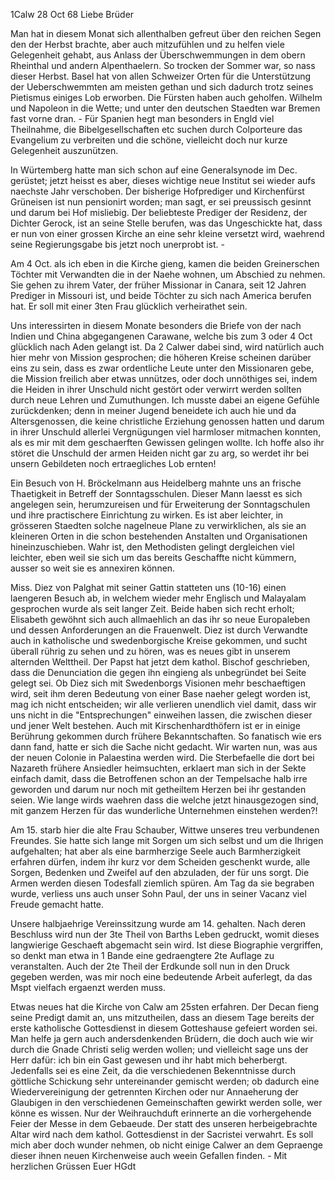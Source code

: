  1Calw 28 Oct 68
Liebe Brüder

Man hat in diesem Monat sich allenthalben gefreut über den reichen Segen den der Herbst brachte, aber auch mitzufühlen und zu helfen viele Gelegenheit gehabt, aus Anlass der Überschwemmungen in dem obern Rheinthal und andern Alpenthaelern. So trocken der Sommer war, so nass dieser Herbst. Basel hat von allen Schweizer Orten für die Unterstützung der Ueberschwemmten am meisten gethan und sich dadurch trotz seines Pietismus einiges Lob erworben. Die Fürsten haben auch geholfen. Wilhelm und Napoleon in die Wette; und unter den deutschen Staedten war Bremen fast vorne dran. - Für Spanien hegt man besonders in Engld viel Theilnahme, die Bibelgesellschaften etc suchen durch Colporteure das Evangelium zu verbreiten und die schöne, vielleicht doch nur kurze Gelegenheit auszunützen.

In Würtemberg hatte man sich schon auf eine Generalsynode im Dec. gerüstet; jetzt heisst es aber, dieses wichtige neue Institut sei wieder aufs naechste Jahr verschoben. Der bisherige Hofprediger und Kirchenfürst Grüneisen ist nun pensionirt worden; man sagt, er sei preussisch gesinnt und darum bei Hof misliebig. Der beliebteste Prediger der Residenz, der Dichter Gerock, ist an seine Stelle berufen, was das Ungeschickte hat, dass er nun von einer grossen Kirche an eine sehr kleine versetzt wird, waehrend seine Regierungsgabe bis jetzt noch unerprobt ist. -

Am 4 Oct. als ich eben in die Kirche gieng, kamen die beiden Greinerschen Töchter mit Verwandten die in der Naehe wohnen, um Abschied zu nehmen. Sie gehen zu ihrem Vater, der früher Missionar in Canara, seit 12 Jahren Prediger in Missouri ist, und beide Töchter zu sich nach America berufen hat. Er soll mit einer 3ten Frau glücklich verheirathet sein.

Uns interessirten in diesem Monate besonders die Briefe von der nach Indien und China abgegangenen Carawane, welche bis zum 3 oder 4 Oct glücklich nach Aden gelangt ist. Da 2 Calwer dabei sind, wird natürlich auch hier mehr von Mission gesprochen; die höheren Kreise scheinen darüber eins zu sein, dass es zwar ordentliche Leute unter den Missionaren gebe, die Mission freilich aber etwas unnützes, oder doch unnöthiges sei, indem die Heiden in ihrer Unschuld nicht gestört oder verwirrt werden sollten durch neue Lehren und Zumuthungen. Ich musste dabei an eigene Gefühle zurückdenken; denn in meiner Jugend beneidete ich auch hie und da Altersgenossen, die keine christliche Erziehung genossen hatten und darum in ihrer Unschuld allerlei Vergnügungen viel harmloser mitmachen konnten, als es mir mit dem geschaerften Gewissen gelingen wollte. Ich hoffe also ihr störet die Unschuld der armen Heiden nicht gar zu arg, so werdet ihr bei unsern Gebildeten noch ertraegliches Lob ernten!

Ein Besuch von H. Bröckelmann aus Heidelberg mahnte uns an frische Thaetigkeit in Betreff der Sonntagsschulen. Dieser Mann laesst es sich angelegen sein, herumzureisen und für Erweiterung der Sonntagschulen und ihre practischere Einrichtung zu wirken. Es ist aber leichter, in grösseren Staedten solche nagelneue Plane zu verwirklichen, als sie an kleineren Orten in die schon bestehenden Anstalten und Organisationen hineinzuschieben. Wahr ist, den Methodisten gelingt dergleichen viel leichter, eben weil sie sich um das bereits Geschaffte nicht kümmern, ausser so weit sie es annexiren können.

Miss. Diez von Palghat mit seiner Gattin statteten uns (10-16) einen laengeren Besuch ab, in welchem wieder mehr Englisch und Malayalam gesprochen wurde als seit langer Zeit. Beide haben sich recht erholt; Elisabeth gewöhnt sich auch allmaehlich an das ihr so neue Europaleben und dessen Anforderungen an die Frauenwelt. Diez ist durch Verwandte auch in katholische und swedenborgische Kreise gekommen, und sucht überall rührig zu sehen und zu hören, was es neues gibt in unserem alternden Welttheil. Der Papst hat jetzt dem kathol. Bischof geschrieben, dass die Denunciation die gegen ihn eingieng als unbegründet bei Seite gelegt sei. Ob Diez sich mit Swedenborgs Visionen mehr beschaeftigen wird, seit ihm deren Bedeutung von einer Base naeher gelegt worden ist, mag ich nicht entscheiden; wir alle verlieren unendlich viel damit, dass wir uns nicht in die "Entsprechungen" einweihen lassen, die zwischen dieser und jener Welt bestehen. Auch mit Kirschenhardthöfern ist er in einige Berührung gekommen durch frühere Bekanntschaften. So fanatisch wie ers dann fand, hatte er sich die Sache nicht gedacht. Wir warten nun, was aus der neuen Colonie in Palaestina werden wird. Die Sterbefaelle die dort bei Nazareth frühere Ansiedler heimsuchten, erklaert man sich in der Sekte einfach damit, dass die Betroffenen schon an der Tempelsache halb irre geworden und darum nur noch mit getheiltem Herzen bei ihr gestanden seien. Wie lange wirds waehren dass die welche jetzt hinausgezogen sind, mit ganzem Herzen für das wunderliche Unternehmen einstehen werden?!

Am 15. starb hier die alte Frau Schauber, Wittwe unseres treu verbundenen Freundes. Sie hatte sich lange mit Sorgen um sich selbst und um die Ihrigen aufgehalten; hat aber als eine barmherzige Seele auch Barmherzigkeit erfahren dürfen, indem ihr kurz vor dem Scheiden geschenkt wurde, alle Sorgen, Bedenken und Zweifel auf den abzuladen, der für uns sorgt. Die Armen werden diesen Todesfall ziemlich spüren. Am Tag da sie begraben wurde, verliess uns auch unser Sohn Paul, der uns in seiner Vacanz viel Freude gemacht hatte.

Unsere halbjaehrige Vereinssitzung wurde am 14. gehalten. Nach deren Beschluss wird nun der 3te Theil von Barths Leben gedruckt, womit dieses langwierige Geschaeft abgemacht sein wird. Ist diese Biographie vergriffen, so denkt man etwa in 1 Bande eine gedraengtere 2te Auflage zu veranstalten. Auch der 2te Theil der Erdkunde soll nun in den Druck gegeben werden, was mir noch eine bedeutende Arbeit auferlegt, da das Mspt vielfach ergaenzt werden muss.

Etwas neues hat die Kirche von Calw am 25sten erfahren. Der Decan fieng seine Predigt damit an, uns mitzutheilen, dass an diesem Tage bereits der erste katholische Gottesdienst in diesem Gotteshause gefeiert worden sei. Man helfe ja gern auch andersdenkenden Brüdern, die doch auch wie wir durch die Gnade Christi selig werden wollen; und vielleicht sage uns der Herr dafür: ich bin ein Gast gewesen und ihr habt mich beherbergt. Jedenfalls sei es eine Zeit, da die verschiedenen Bekenntnisse durch göttliche Schickung sehr untereinander gemischt werden; ob dadurch eine Wiedervereinigung der getrennten Kirchen oder nur Annaeherung der Glaubigen in den verschiedenen Gemeinschaften gewirkt werden solle, wer könne es wissen. Nur der Weihrauchduft erinnerte an die vorhergehende Feier der Messe in dem Gebaeude. Der statt des unseren herbeigebrachte Altar wird nach dem kathol. Gottesdienst in der Sacristei verwahrt. Es soll mich aber doch wunder nehmen, ob nicht einige Calwer an dem Gepraenge dieser ihnen neuen Kirchenweise auch weein Gefallen finden. - Mit herzlichen Grüssen
 Euer HGdt
